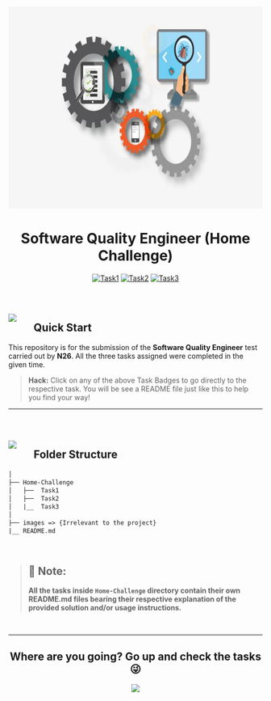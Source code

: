 <p align="center"><img src="images/Top.png" width="700px" height="400"/></p>

<h1 align="center">Software Quality Engineer (Home Challenge)</h1>

<div align="center">
  
[![Task1](https://img.shields.io/badge/Task1-Done-green.svg)](https://github.com/s-bariya-h/SyedaBariya-Haq/tree/testing/Home-Challenge/Task1)
[![Task2](https://img.shields.io/badge/Task2-Done-green.svg)](https://github.com/s-bariya-h/SyedaBariya-Haq/tree/testing/Home-Challenge/Task2)
[![Task3](https://img.shields.io/badge/Task3-Done-green.svg)](https://github.com/s-bariya-h/SyedaBariya-Haq/tree/testing/Home-Challenge/Task3)</div><br/><br/>

<img align="left" src="https://user-images.githubusercontent.com/65415371/124739629-f43cde80-df11-11eb-9033-c5d1d7194f03.png" width="50px" />

## Quick Start

This repository is for the submission of the **Software Quality Engineer** test carried out by **N26**. All the three tasks assigned were completed in the given time.

> **Hack:** Click on any of the above Task Badges to go directly to the respective task. You will be see a README file just like this to help you find your way!
> <br/>

---

<br><br>

<img align="left" src="https://user-images.githubusercontent.com/65415371/124740181-74634400-df12-11eb-929c-9aa1bf060806.png" width="50px" />

## Folder Structure

    │
    ├── Home-Challenge
    │   ├──  Task1
    │   ├──  Task2
    │   |__  Task3
    │
    ├── images => {Irrelevant to the project}
    |__ README.md

<br/>

> ## 📃 **Note:**
>
> **All the tasks inside **`Home-Challenge`** directory contain their own README.md files bearing their respective explanation of the provided solution and/or usage instructions.**

<br>

---

<h2 align="center"> Where are you going? Go up and check the tasks 😜 </h2>
<p align="center"><img src="https://media.giphy.com/media/3o6YgarLtqfN96sEOA/giphy.gif"/></p>
